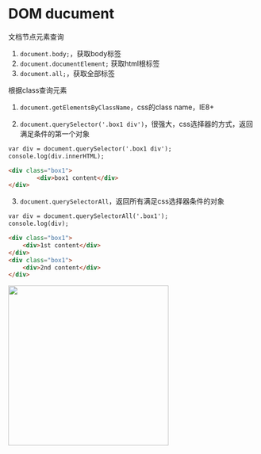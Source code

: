 
# DOM ducument

文档节点元素查询 

1. `document.body;`，获取body标签
2. `document.documentElement;` 获取html根标签
3. `document.all;`，获取全部标签

根据class查询元素
1. `document.getElementsByClassName`，css的class name，IE8+

2. `document.querySelector('.box1 div')`，很强大，css选择器的方式，返回满足条件的第一个对象
```html
var div = document.querySelector('.box1 div');
console.log(div.innerHTML);

<div class="box1">
        <div>box1 content</div>
</div>
```

3. `document.querySelectorAll`，返回所有满足css选择器条件的对象
```html
var div = document.querySelectorAll('.box1');
console.log(div);

<div class="box1">
    <div>1st content</div>
</div>
<div class="box1">
    <div>2nd content</div>
</div>
```
<img width="323" src="https://user-images.githubusercontent.com/26485327/73938666-b0136c00-4922-11ea-833e-cc4bd88768f1.png">
